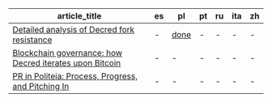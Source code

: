 |article_title|es|pl|pt|ru|ita|zh|
|---|---|---|---|---|---|---|
|[Detailed analysis of Decred fork resistance](https://github.com/artikozel/decred-translations/issues/2)|-|[done](https://github.com/artikozel/decred-articles/blob/master/Polish/into-polish/decredforkresistance.md)|-|-|-|-
|[Blockchain governance: how Decred iterates upon Bitcoin](https://github.com/artikozel/decred-translations/issues/1)|-|-|-|-|-|-|
|[PR in Politeia: Process, Progress, and Pitching In](https://github.com/artikozel/decred-translations/issues/3)|-|-|-|-|-|-|
